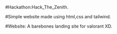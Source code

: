 #Hackathon:Hack_The_Zenith.


#Simple website made using html,css and tailwind.


#Website: A barebones landing site for valorant XD.
